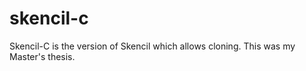 skencil-c
=========

Skencil-C is the version of Skencil which allows cloning. This was my Master's thesis.
